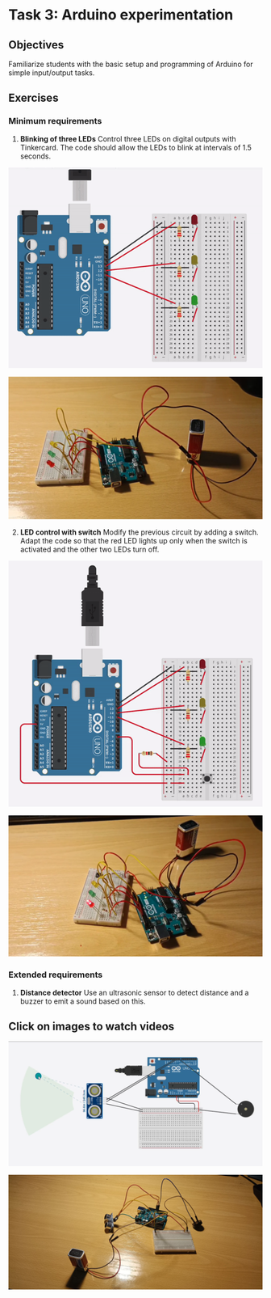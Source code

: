 # Task 3: Arduino experimentation

## Objectives
Familiarize students with the basic setup and programming of Arduino for simple input/output tasks.

## Exercises

### Minimum requirements

1. **Blinking of three LEDs**
   Control three LEDs on digital outputs with Tinkercard. The code should allow the LEDs to blink at intervals of 1.5 seconds. 

![](/img/Tasks/Task-3/Ex-411.gif)

[![Watch the video](/img/Tasks/Task-3/Ex-411Real.png)](https://youtu.be/ILqivE_LP48)

2. **LED control with switch**
   Modify the previous circuit by adding a switch. Adapt the code so that the red LED lights up only when the switch is activated and the other two LEDs turn off.

![](/img/Tasks/Task-3/Ex-412.gif)

[![Watch the video](/img/Tasks/Task-3/Ex-412Real.png)](https://youtu.be/GsexGUFQ1I0)

### Extended requirements

1. **Distance detector**
   Use an ultrasonic sensor to detect distance and a buzzer to emit a sound based on this.

## Click on images to watch videos

[![Watch the video](/img/Tasks/Task-3/Ex-422PNG.png)](https://youtu.be/e1Eq__og6UE)

[![Watch the video](/img/Tasks/Task-3/Ex-422JPG.jpg)](https://youtu.be/j3kPL187kZc)

